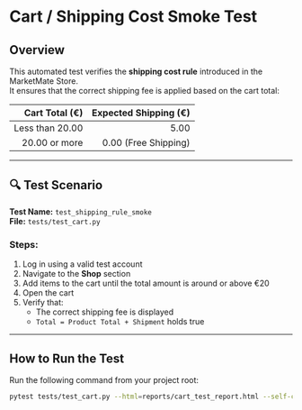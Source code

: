 #  Cart / Shipping Cost Smoke Test

## Overview

This automated test verifies the **shipping cost rule** introduced in the MarketMate Store.  
It ensures that the correct shipping fee is applied based on the cart total:

| Cart Total (€)        | Expected Shipping (€) |
|-----------------------:|----------------------:|
| Less than 20.00        | 5.00                 |
| 20.00 or more          | 0.00 (Free Shipping) |

---

## 🔍 Test Scenario

**Test Name:** `test_shipping_rule_smoke`  
**File:** `tests/test_cart.py`

### Steps:
1. Log in using a valid test account  
2. Navigate to the **Shop** section  
3. Add items to the cart until the total amount is around or above €20  
4. Open the cart  
5. Verify that:
   - The correct shipping fee is displayed
   - `Total = Product Total + Shipment` holds true

---

##  How to Run the Test

Run the following command from your project root:

```bash
pytest tests/test_cart.py --html=reports/cart_test_report.html --self-contained-html -v
